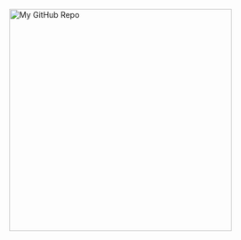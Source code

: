 <a href="https://github.com/MitkoVtori/Mitko.Vtori-World"> <img width="400px" alt="My GitHub Repo" src="https://github-readme-stats.vercel.app/api/pin/?username=MitkoVtori&theme=radical&repo=Mitko.Vtori-World" /> </a>
